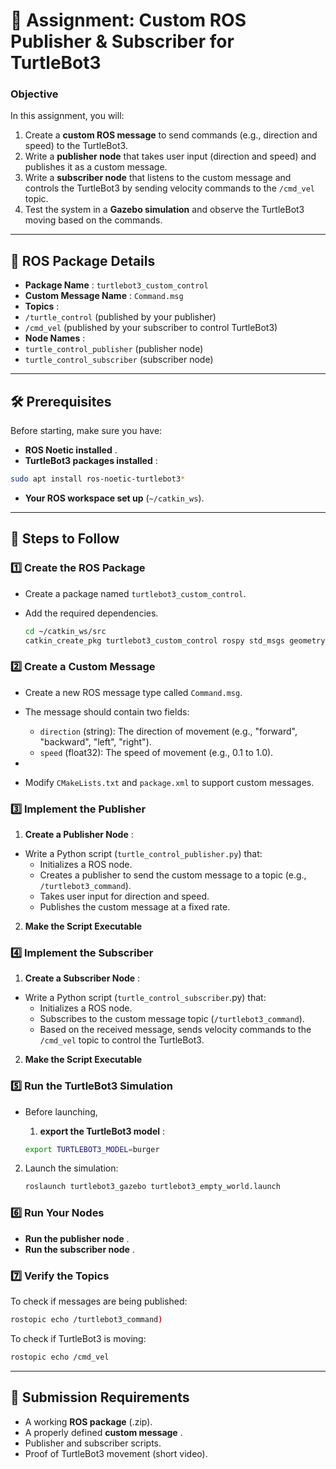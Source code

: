 # **📝 Assignment: Custom ROS Publisher & Subscriber for TurtleBot3**

### **Objective**

In this assignment, you will:

1. Create a **custom ROS message** to send commands (e.g., direction and speed) to the TurtleBot3.
2. Write a **publisher node** that takes user input (direction and speed) and publishes it as a custom message.
3. Write a **subscriber node** that listens to the custom message and controls the TurtleBot3 by sending velocity commands to the `/cmd_vel` topic.
4. Test the system in a **Gazebo simulation** and observe the TurtleBot3 moving based on the commands.

---

## **📂 ROS Package Details**

* **Package Name** : `turtlebot3_custom_control`
* **Custom Message Name** : `Command.msg`
* **Topics** :
* `/turtle_control` (published by your publisher)
* `/cmd_vel` (published by your subscriber to control TurtleBot3)
* **Node Names** :
* `turtle_control_publisher` (publisher node)
* `turtle_control_subscriber` (subscriber node)

---

## **🛠 Prerequisites**

Before starting, make sure you have:

* **ROS Noetic installed** .
* **TurtleBot3 packages installed** :

```bash
sudo apt install ros-noetic-turtlebot3*
```

* **Your ROS workspace set up** (`~/catkin_ws`).

---

## **🚀 Steps to Follow**

### **1️⃣ Create the ROS Package**

* Create a package named `turtlebot3_custom_control`.
* Add the required dependencies.

  ```bash
  cd ~/catkin_ws/src
  catkin_create_pkg turtlebot3_custom_control rospy std_msgs geometry_msgs message_generation message_runtime
  ```

### **2️⃣ Create a Custom Message**

* Create a new ROS message type called `Command.msg`.
* The message should contain two fields:

  * `direction` (string): The direction of movement (e.g., "forward", "backward", "left", "right").
  * `speed` (float32): The speed of movement (e.g., 0.1 to 1.0).
* 
* Modify `CMakeLists.txt` and `package.xml` to support custom messages.

### **3️⃣ Implement the Publisher**

1. **Create a Publisher Node** :

* Write a Python script (`turtle_control_publisher.py`) that:
  * Initializes a ROS node.
  * Creates a publisher to send the custom message to a topic (e.g., `/turtlebot3_command`).
  * Takes user input for direction and speed.
  * Publishes the custom message at a fixed rate.

2. **Make the Script Executable**

### **4️⃣ Implement the Subscriber**

1. **Create a Subscriber Node** :

* Write a Python script (`turtle_control_subscriber`.py) that:
  * Initializes a ROS node.
  * Subscribes to the custom message topic (`/turtlebot3_command`).
  * Based on the received message, sends velocity commands to the `/cmd_vel` topic to control the TurtleBot3.

2. **Make the Script Executable**

### **5️⃣ Run the TurtleBot3 Simulation**

* Before launching,

  1. **export the TurtleBot3 model** :

  ```bash
  export TURTLEBOT3_MODEL=burger
  ```

2. Launch the simulation:

   ```bash
   roslaunch turtlebot3_gazebo turtlebot3_empty_world.launch
   ```

### **6️⃣ Run Your Nodes**

* **Run the publisher node** .
* **Run the subscriber node** .

### **7️⃣ Verify the Topics**

To check if messages are being published:

```bash
rostopic echo /turtlebot3_command)
```

To check if TurtleBot3 is moving:

```bash
rostopic echo /cmd_vel
```

---

## **📌 Submission Requirements**

* A working  **ROS package**  (.zip).
* A properly defined  **custom message** .
* Publisher and subscriber scripts.
* Proof of TurtleBot3 movement (short video).
